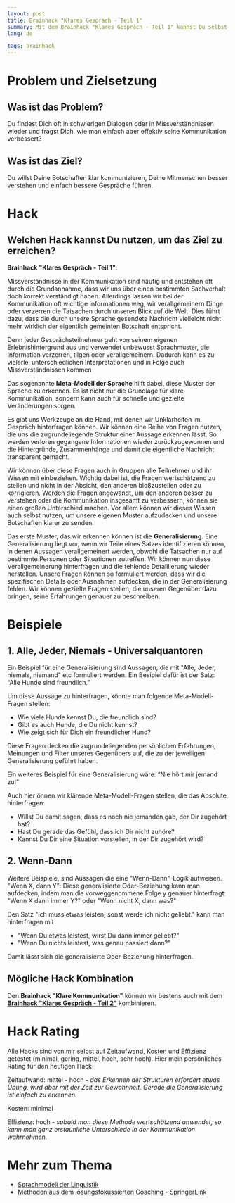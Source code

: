 ```yaml
---
layout: post
title: Brainhack "Klares Gespräch - Teil 1"
summary: Mit dem Brainhack "Klares Gespräch - Teil 1" kannst Du selbst klarer kommunizieren und Deine Mitmenschen besser verstehen, indem Du Generalisierungen erkennst und hinterfragst.
lang: de

tags: brainhack
---
```


# Problem und Zielsetzung

## Was ist das Problem?

Du findest Dich oft in schwierigen Dialogen oder in Missverständnissen wieder und fragst Dich, wie man einfach aber effektiv seine Kommunikation verbessert?

## Was ist das Ziel?

Du willst Deine Botschaften klar kommunizieren, Deine Mitmenschen besser verstehen und einfach bessere Gespräche führen.

# Hack

## Welchen Hack kannst Du nutzen, um das Ziel zu erreichen?

**Brainhack "Klares Gespräch - Teil 1"**:

Missverständnisse in der Kommunikation sind häufig und entstehen oft durch die Grundannahme, dass wir uns über einen bestimmten Sachverhalt doch korrekt verständigt haben. Allerdings lassen wir bei der Kommunikation oft wichtige Informationen weg, wir verallgemeinern Dinge oder verzerren die Tatsachen durch unseren Blick auf die Welt. 
Dies führt dazu, dass die durch unsere Sprache gesendete Nachricht vielleicht nicht mehr wirklich der eigentlich gemeinten Botschaft entspricht.

Denn jeder Gesprächsteilnehmer geht von seinem eigenen Erlebnishintergrund aus und verwendet unbewusst Sprachmuster, die Information verzerren, tilgen oder verallgemeinern. Dadurch kann es zu vielerlei unterschiedlichen Interpretationen und in Folge auch Missverständnissen kommen 

Das sogenannte **Meta-Modell der Sprache** hilft dabei, diese Muster der Sprache zu erkennen. 
Es ist nicht nur die Grundlage für klare Kommunikation, sondern kann auch für schnelle und gezielte Veränderungen sorgen.

Es gibt uns Werkzeuge an die Hand, mit denen wir Unklarheiten im Gespräch hinterfragen können. 
Wir können eine Reihe von Fragen nutzen, die uns die zugrundeliegende Struktur einer Aussage erkennen lässt. 
So werden verloren gegangene Informationen wieder zurückzugewonnen und die Hintergründe, Zusammenhänge und damit die eigentliche Nachricht transparent gemacht.

Wir können über diese Fragen auch in Gruppen alle Teilnehmer und ihr Wissen mit einbeziehen.
Wichtig dabei ist, die Fragen wertschätzend zu stellen und nicht in der Absicht, den anderen bloßzustellen oder zu korrigieren. 
Werden die Fragen angewandt, um den anderen besser zu verstehen oder die Kommunikation insgesamt zu verbessern, können sie einen großen Unterschied machen.
Vor allem können wir dieses Wissen auch selbst nutzen, um unsere eigenen Muster aufzudecken und unsere Botschaften klarer zu senden.

Das erste Muster, das wir erkennen können ist die **Generalisierung**.
Eine Generalisierung liegt vor, wenn wir Teile eines Satzes identifizieren können, in denen Aussagen verallgemeinert werden, obwohl die Tatsachen nur auf bestimmte Personen oder Situationen zutreffen. Wir können nun diese Verallgemeinerung hinterfragen und die fehlende Detaillierung wieder herstellen. 
Unsere Fragen können so formuliert werden, dass wir die spezifischen Details oder Ausnahmen aufdecken, die in der Generalisierung fehlen. Wir können gezielte Fragen stellen, die unseren Gegenüber dazu bringen, seine Erfahrungen genauer zu beschreiben. 

# Beispiele

## 1. Alle, Jeder, Niemals - Universalquantoren

Ein Beispiel für eine Generalisierung sind Aussagen, die mit "Alle, Jeder, niemals, niemand" etc formuliert werden.
Ein Besipiel dafür ist der Satz: “Alle Hunde sind freundlich.” 

Um diese Aussage zu hinterfragen, könnte man folgende Meta-Modell-Fragen stellen:

- Wie viele Hunde kennst Du, die freundlich sind?
- Gibt es auch Hunde, die Du nicht kennst?
- Wie zeigt sich für Dich ein freundlicher Hund?

Diese Fragen decken die zugrundeliegenden persönlichen Erfahrungen, Meinungen und Filter unseres Gegenübers auf, die zu der jeweiligen Generalisierung geführt haben. 

Ein weiteres Beispiel für eine Generalisierung wäre: “Nie hört mir jemand zu!” 

Auch hier önnen wir klärende Meta-Modell-Fragen stellen, die das Absolute hinterfragen:

- Willst Du damit sagen, dass es noch nie jemanden gab, der Dir zugehört hat?
- Hast Du gerade das Gefühl, dass ich Dir nicht zuhöre?
- Kannst Du Dir eine Situation vorstellen, in der Dir zugehört wird?

## 2. Wenn-Dann
Weitere Beispiele, sind Aussagen die eine "Wenn-Dann"-Logik aufweisen. 
"Wenn X, dann Y": Diese generalisierte Oder-Beziehung kann man aufdecken, indem man die vorweggenommene Folge y genauer hinterfragt:   
"Wenn X dann immer Y?" oder "Wenn nicht X, dann was?"

Den Satz "Ich muss etwas leisten, sonst werde ich nicht geliebt." kann man hinterfragen mit

- "Wenn Du etwas leistest, wirst Du dann immer geliebt?" 
- "Wenn Du nichts leistest, was genau passiert dann?" 

Damit lässt sich die generalisierte Oder-Beziehung hinterfragen.

## Mögliche Hack Kombination

Den **Brainhack "Klare Kommunikation"** können wir bestens auch mit dem [**Brainhack "Klares Gespräch - Teil 2"**](2024-01-22-klares-gespräch-teil-2.md) kombinieren.

# Hack Rating

Alle Hacks sind von mir selbst auf Zeitaufwand, Kosten und Effizienz getestet (minimal, gering, mittel, hoch, sehr hoch). Hier mein persönliches Rating für den heutigen Hack:

Zeitaufwand: mittel - hoch - _das Erkennen der Strukturen erfordert etwas Übung, wird aber mit der Zeit zur Gewohnheit. Gerade die Generalisierung ist einfach zu erkennen._

Kosten: minimal

Effizienz: hoch - _sobald man diese Methode wertschätzend anwendet, so kann man ganz erstaunliche Unterschiede in der Kommunikation wahrnehmen._

# Mehr zum Thema

- [Sprachmodell der Linguistik](https://www.spektrum.de/lexikon/psychologie/sprachmodell-der-linguistik/14693)
- [Methoden aus dem lösungsfokussierten Coaching - SpringerLink](https://link.springer.com/chapter/10.1007/978-3-658-13405-1_5)

